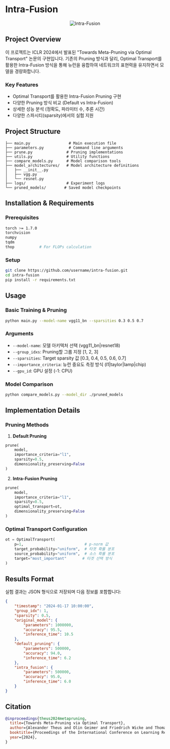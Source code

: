 # Intra-Fusion

<div align="center">
  <img src="https://github.com/user-attachments/assets/a7ebb6ce-8aac-4692-b7ce-65fcbebe8c0e" alt="Intra-Fusion">
</div>

## Project Overview
이 프로젝트는 ICLR 2024에서 발표된 "Towards Meta-Pruning via Optimal Transport" 논문의 구현입니다. 기존의 Pruning 방식과 달리, Optimal Transport를 활용한 Intra-Fusion 방식을 통해 뉴런을 융합하여 네트워크의 표현력을 유지하면서 모델을 경량화합니다.

### Key Features
- Optimal Transport를 활용한 Intra-Fusion Pruning 구현
- 다양한 Pruning 방식 비교 (Default vs Intra-Fusion)
- 상세한 성능 분석 (정확도, 파라미터 수, 추론 시간)
- 다양한 스파시티(sparsity)에서의 실험 지원

## Project Structure
```
├── main.py                 # Main execution file
├── parameters.py           # Command line arguments
├── prune.py               # Pruning implementations
├── utils.py               # Utility functions
├── compare_models.py      # Model comparison tools
├── model_architectures/   # Model architecture definitions
│   ├── __init__.py
│   ├── vgg.py
│   └── resnet.py
├── logs/                  # Experiment logs
└── pruned_models/        # Saved model checkpoints
```

## Installation & Requirements

### Prerequisites
```bash
torch >= 1.7.0
torchvision
numpy
tqdm
thop           # For FLOPs calculation
```

### Setup
```bash
git clone https://github.com/username/intra-fusion.git
cd intra-fusion
pip install -r requirements.txt
```

## Usage

### Basic Training & Pruning
```bash
python main.py --model-name vgg11_bn --sparsities 0.3 0.5 0.7
```

### Arguments
- `--model-name`: 모델 아키텍처 선택 (vgg11_bn|resnet18)
- `--group_idxs`: Pruning할 그룹 지정 [1, 2, 3]
- `--sparsities`: Target sparsity 값 [0.3, 0.4, 0.5, 0.6, 0.7]
- `--importance_criteria`: 뉴런 중요도 측정 방식 (l1|taylor|lamp|chip)
- `--gpu_id`: GPU 설정 (-1: CPU)

### Model Comparison
```bash
python compare_models.py --model_dir ./pruned_models
```

## Implementation Details

### Pruning Methods

1. **Default Pruning**
```python
prune(
    model,
    importance_criteria="l1",
    sparsity=0.5,
    dimensionality_preserving=False
)
```

2. **Intra-Fusion Pruning**
```python
prune(
    model,
    importance_criteria="l1",
    sparsity=0.5,
    optimal_transport=ot,
    dimensionality_preserving=False
)
```

### Optimal Transport Configuration
```python
ot = OptimalTransport(
    p=1,                           # p-norm 값
    target_probability="uniform",  # 타겟 확률 분포
    source_probability="uniform",  # 소스 확률 분포
    target="most_important"       # 타겟 선택 방식
)
```

## Results Format

실험 결과는 JSON 형식으로 저장되며 다음 정보를 포함합니다:

```json
{
    "timestamp": "2024-01-17 10:00:00",
    "group_idx": 1,
    "sparsity": 0.5,
    "original_model": {
        "parameters": 1000000,
        "accuracy": 95.5,
        "inference_time": 10.5
    },
    "default_pruning": {
        "parameters": 500000,
        "accuracy": 94.0,
        "inference_time": 6.2
    },
    "intra_fusion": {
        "parameters": 500000,
        "accuracy": 95.0,
        "inference_time": 6.0
    }
}
```

## Citation

```bibtex
@inproceedings{theus2024metapruning,
  title={Towards Meta-Pruning via Optimal Transport},
  author={Alexander Theus and Olin Geimer and Friedrich Wicke and Thomas Hofmann and Sotiris Anagnostidis and Sidak Pal Singh},
  booktitle={Proceedings of the International Conference on Learning Representations (ICLR)},
  year={2024},
}
```